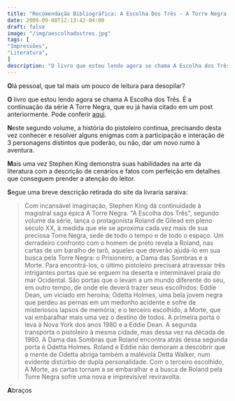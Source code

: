 ```yaml
---
title: "Recomendação Bibliográfica: A Escolha Dos Três - A Torre Negra Vol II"
date: 2009-09-08T12:13:42-04:00
draft: false
image: "/img/aescolhadostres.jpg"
tags: [
"Impressões",
"Literatura",
]
description: "O livro que estou lendo agora se chama A Escolha dos Três. É a continuação da série A Torre Negra, que eu já havia citado em um post anteriormente."
---
```

**O**lá pessoal, que tal mais um pouco de leitura para desopilar?

**O** livro que estou lendo agora se chama A Escolha dos Três. É a continuação da série A Torre Negra, que eu já havia citado em um post anteriormente. Pode conferir [aqui](https://blog.marcelocavalcante.net/blog/2009/06/21/recomendacao-bibliografica-do-vooc2bf-o-pistoleiro/).

**N**este segundo volume, a história do pistoleiro continua, precisando desta vez conhecer e resolver alguns enigmas com a participação e interação de 3 personagens distintos que poderão, ou não, dar um novo rumo à aventura.

**M**ais uma vez Stephen King demonstra suas habilidades na arte da literatura com a descrição de cenários e fatos com perfeição em detalhes que conseguem prender a atenção do leitor.

**S**egue uma breve descrição retirada do site da livraria saraiva:


> Com incansável imaginação, Stephen King dá continuidade à magistral saga épica A Torre Negra. "A Escolha dos Três", segundo volume da série, lança o protagonista Roland de Gilead em pleno século XX, à medida que ele se aproxima cada vez mais de sua preciosa Torre Negra, sede de todo o tempo e de todo o espaço. Um derradeiro confronto com o homem de preto revela a Roland, nas cartas de um baralho de tarô, aqueles que deverão ajudá-lo em sua busca pela Torre Negra: o Prisioneiro, a Dama das Sombras e a Morte. Para encontrá-los, o último pistoleiro precisará atravessar três intrigantes portas que se erguem na deserta e interminável praia do mar Ocidental. São portas que o levam a um mundo diferente do seu, em outro tempo, de onde ele deverá trazer seus escolhidos: Eddie Dean, um viciado em heroína; Odetta Holmes, uma bela jovem negra que perdeu as pernas em um medonho acidente e sofre de misteriosos lapsos de memória; e o terceiro escolhido, a Morte, que vai embaralhar mais uma vez o destino de todos. A primeira porta o leva à Nova York dos anos 1980 e a Eddie Dean. A segunda transporta o pistoleiro à mesma cidade, mas dessa vez na década de 1960. A Dama das Sombras que Roland encontra atrás dessa segunda porta é Odetta Holmes. Roland e Eddie não demoram a descobrir que a mente de Odetta abriga também a malévola Detta Walker, num evidente distúrbio de dupla personalidade. Com o terceiro escolhido, A Morte, as cartas tornam a se embaralhar e a busca de Roland pela Torre Negra sofre uma nova e imprevisível reviravolta.


**A**braços
